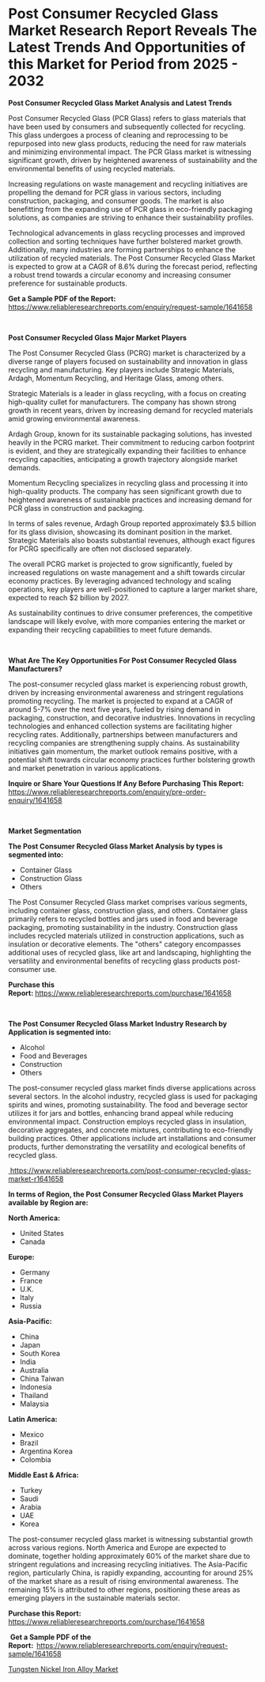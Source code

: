 <p><h1>Post Consumer Recycled Glass Market Research Report Reveals The Latest Trends And Opportunities of this Market for Period from 2025 - 2032</h1></p><p><strong>Post Consumer Recycled Glass Market Analysis and Latest Trends</strong></p>
<p><p>Post Consumer Recycled Glass (PCR Glass) refers to glass materials that have been used by consumers and subsequently collected for recycling. This glass undergoes a process of cleaning and reprocessing to be repurposed into new glass products, reducing the need for raw materials and minimizing environmental impact. The PCR Glass market is witnessing significant growth, driven by heightened awareness of sustainability and the environmental benefits of using recycled materials. </p><p>Increasing regulations on waste management and recycling initiatives are propelling the demand for PCR glass in various sectors, including construction, packaging, and consumer goods. The market is also benefitting from the expanding use of PCR glass in eco-friendly packaging solutions, as companies are striving to enhance their sustainability profiles. </p><p>Technological advancements in glass recycling processes and improved collection and sorting techniques have further bolstered market growth. Additionally, many industries are forming partnerships to enhance the utilization of recycled materials. The Post Consumer Recycled Glass Market is expected to grow at a CAGR of 8.6% during the forecast period, reflecting a robust trend towards a circular economy and increasing consumer preference for sustainable products.</p></p>
<p><strong>Get a Sample PDF of the Report:&nbsp;</strong> <a href="https://www.reliableresearchreports.com/enquiry/request-sample/1641658?utm_campaign=3309&utm_medium=2&utm_source=Github&utm_content=ia&utm_term=02042025&utm_id=post-consumer-recycled-glass">https://www.reliableresearchreports.com/enquiry/request-sample/1641658</a></p>
<p>&nbsp;</p>
<p><strong>Post Consumer Recycled Glass Major Market Players</strong></p>
<p><p>The Post Consumer Recycled Glass (PCRG) market is characterized by a diverse range of players focused on sustainability and innovation in glass recycling and manufacturing. Key players include Strategic Materials, Ardagh, Momentum Recycling, and Heritage Glass, among others. </p><p>Strategic Materials is a leader in glass recycling, with a focus on creating high-quality cullet for manufacturers. The company has shown strong growth in recent years, driven by increasing demand for recycled materials amid growing environmental awareness. </p><p>Ardagh Group, known for its sustainable packaging solutions, has invested heavily in the PCRG market. Their commitment to reducing carbon footprint is evident, and they are strategically expanding their facilities to enhance recycling capacities, anticipating a growth trajectory alongside market demands.</p><p>Momentum Recycling specializes in recycling glass and processing it into high-quality products. The company has seen significant growth due to heightened awareness of sustainable practices and increasing demand for PCR glass in construction and packaging.</p><p>In terms of sales revenue, Ardagh Group reported approximately $3.5 billion for its glass division, showcasing its dominant position in the market. Strategic Materials also boasts substantial revenues, although exact figures for PCRG specifically are often not disclosed separately. </p><p>The overall PCRG market is projected to grow significantly, fueled by increased regulations on waste management and a shift towards circular economy practices. By leveraging advanced technology and scaling operations, key players are well-positioned to capture a larger market share, expected to reach $2 billion by 2027.</p><p>As sustainability continues to drive consumer preferences, the competitive landscape will likely evolve, with more companies entering the market or expanding their recycling capabilities to meet future demands.</p></p>
<p>&nbsp;</p>
<p><strong>What Are The Key Opportunities For Post Consumer Recycled Glass Manufacturers?</strong></p>
<p><p>The post-consumer recycled glass market is experiencing robust growth, driven by increasing environmental awareness and stringent regulations promoting recycling. The market is projected to expand at a CAGR of around 5-7% over the next five years, fueled by rising demand in packaging, construction, and decorative industries. Innovations in recycling technologies and enhanced collection systems are facilitating higher recycling rates. Additionally, partnerships between manufacturers and recycling companies are strengthening supply chains. As sustainability initiatives gain momentum, the market outlook remains positive, with a potential shift towards circular economy practices further bolstering growth and market penetration in various applications.</p></p>
<p><strong>Inquire or Share Your Questions If Any Before Purchasing This Report:</strong> <a href="https://www.reliableresearchreports.com/enquiry/pre-order-enquiry/1641658?utm_campaign=3309&utm_medium=2&utm_source=Github&utm_content=ia&utm_term=02042025&utm_id=post-consumer-recycled-glass">https://www.reliableresearchreports.com/enquiry/pre-order-enquiry/1641658</a></p>
<p>&nbsp;</p>
<p><strong>Market Segmentation</strong></p>
<p><strong>The Post Consumer Recycled Glass Market Analysis by types is segmented into:</strong></p>
<p><ul><li>Container Glass</li><li>Construction Glass</li><li>Others</li></ul></p>
<p><p>The Post Consumer Recycled Glass market comprises various segments, including container glass, construction glass, and others. Container glass primarily refers to recycled bottles and jars used in food and beverage packaging, promoting sustainability in the industry. Construction glass includes recycled materials utilized in construction applications, such as insulation or decorative elements. The "others" category encompasses additional uses of recycled glass, like art and landscaping, highlighting the versatility and environmental benefits of recycling glass products post-consumer use.</p></p>
<p><strong>Purchase this Report:&nbsp;</strong><a href="https://www.reliableresearchreports.com/purchase/1641658?utm_campaign=3309&utm_medium=2&utm_source=Github&utm_content=ia&utm_term=02042025&utm_id=post-consumer-recycled-glass">https://www.reliableresearchreports.com/purchase/1641658</a></p>
<p>&nbsp;</p>
<p><strong>The Post Consumer Recycled Glass Market Industry Research by Application is segmented into:</strong></p>
<p><ul><li>Alcohol</li><li>Food and Beverages</li><li>Construction</li><li>Others</li></ul></p>
<p><p>The post-consumer recycled glass market finds diverse applications across several sectors. In the alcohol industry, recycled glass is used for packaging spirits and wines, promoting sustainability. The food and beverage sector utilizes it for jars and bottles, enhancing brand appeal while reducing environmental impact. Construction employs recycled glass in insulation, decorative aggregates, and concrete mixtures, contributing to eco-friendly building practices. Other applications include art installations and consumer products, further demonstrating the versatility and ecological benefits of recycled glass.</p></p>
<p><a href="https://www.reliableresearchreports.com/post-consumer-recycled-glass-market-r1641658?utm_campaign=3309&utm_medium=2&utm_source=Github&utm_content=ia&utm_term=02042025&utm_id=post-consumer-recycled-glass">&nbsp;https://www.reliableresearchreports.com/post-consumer-recycled-glass-market-r1641658</a></p>
<p><strong>In terms of Region, the Post Consumer Recycled Glass Market Players available by Region are:</strong></p>
<p>
    <p> <strong> North America: </strong>
        <ul>
            <li>United States</li>
            <li>Canada</li>
        </ul>
        </p> 
    <p> <strong> Europe: </strong>
        <ul>
            <li>Germany</li>
            <li>France</li>
            <li>U.K.</li>
            <li>Italy</li>
            <li>Russia</li>
        </ul>
        </p> 
    <p> <strong> Asia-Pacific: </strong>
        <ul>
            <li>China</li>
            <li>Japan</li>
            <li>South Korea</li>
            <li>India</li>
            <li>Australia</li>
            <li>China Taiwan</li>
            <li>Indonesia</li>
            <li>Thailand</li>
            <li>Malaysia</li>
        </ul>
        </p> 
    <p> <strong> Latin America: </strong>
        <ul>
            <li>Mexico</li>
            <li>Brazil</li>
            <li>Argentina Korea</li>
            <li>Colombia</li>
        </ul>
        </p> 
    <p> <strong> Middle East & Africa: </strong>
        <ul>
            <li>Turkey</li>
            <li>Saudi</li>
            <li>Arabia</li>
            <li>UAE</li>
            <li>Korea</li>
        </ul>
    </p>
    </p>
<p><p>The post-consumer recycled glass market is witnessing substantial growth across various regions. North America and Europe are expected to dominate, together holding approximately 60% of the market share due to stringent regulations and increasing recycling initiatives. The Asia-Pacific region, particularly China, is rapidly expanding, accounting for around 25% of the market share as a result of rising environmental awareness. The remaining 15% is attributed to other regions, positioning these areas as emerging players in the sustainable materials sector.</p></p>
<p><strong>Purchase this Report: </strong><a href="https://www.reliableresearchreports.com/purchase/1641658?utm_campaign=3309&utm_medium=2&utm_source=Github&utm_content=ia&utm_term=02042025&utm_id=post-consumer-recycled-glass">https://www.reliableresearchreports.com/purchase/1641658</a></p>
<p>&nbsp;<strong>Get a Sample PDF of the Report:&nbsp;&nbsp;</strong><a href="https://www.reliableresearchreports.com/enquiry/request-sample/1641658?utm_campaign=3309&utm_medium=2&utm_source=Github&utm_content=ia&utm_term=02042025&utm_id=post-consumer-recycled-glass">https://www.reliableresearchreports.com/enquiry/request-sample/1641658</a></p>
<p><strong></strong></p>
<p><p><a href="https://github.com/maseykokosq1/Market-Research-Report-List-1/blob/main/tungsten-nickel-iron-alloy-market.md?utm_campaign=3309&utm_medium=2&utm_source=Github&utm_content=ia&utm_term=02042025&utm_id=post-consumer-recycled-glass">Tungsten Nickel Iron Alloy Market</a></p></p>